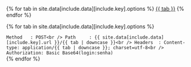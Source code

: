 <!--
Modelo:
request:
  url: 'http://www.pmove.planmob.com.br/rest/planejamento/insert' # URL a ser exibido
  options:
    - 'JSON' # Opções da aba, é o mesmo para id
    - 'XML'
-->
<div class="mdl-tabs mdl-js-tabs mdl-js-ripple-effect">
  <div class="mdl-tabs__tab-bar tab-left">
    {% for tab in site.data[include.data][include.key].options %}
      <a href="#{{ tab | downcase }}" class="mdl-tabs__tab {% if forloop.first %}is-active{% endif %}">{{ tab }}</a>
    {% endfor %}
  </div>

  {% for tab in site.data[include.data][include.key].options %}
    <div class="mdl-tabs__panel{% if forloop.first %} is-active{% endif %}" id="{{ tab | downcase }}">
      <div markdown="span">
        ```
        Method   : POST<br />
        Path     : {{ site.data[include.data][include.key].url }}/{{ tab | downcase }}<br />
        Headers  : Content-type: application/{{ tab | downcase }}; charset=utf-8<br />
                   Authorization: Basic Base64(login:senha)
        ```
      </div>
    </div>
  {% endfor %}
</div>